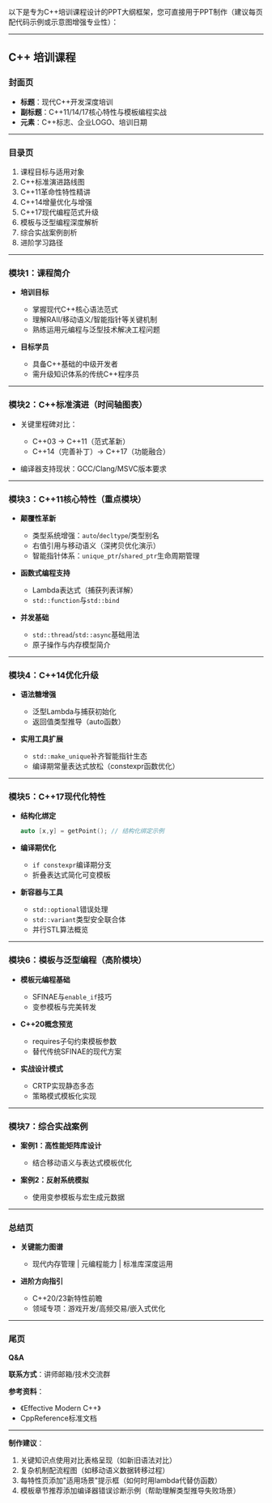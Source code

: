 以下是专为C++培训课程设计的PPT大纲框架，您可直接用于PPT制作（建议每页配代码示例或示意图增强专业性）：

---

## C++ 培训课程

### **封面页**

- **标题**：现代C++开发深度培训
- **副标题**：C++11/14/17核心特性与模板编程实战
- **元素**：C++标志、企业LOGO、培训日期

---

### **目录页**

1. 课程目标与适用对象
2. C++标准演进路线图
3. C++11革命性特性精讲
4. C++14增量优化与增强
5. C++17现代编程范式升级
6. 模板与泛型编程深度解析
7. 综合实战案例剖析
8. 进阶学习路径

---

### **模块1：课程简介**

- **培训目标**

  - 掌握现代C++核心语法范式
  - 理解RAII/移动语义/智能指针等关键机制
  - 熟练运用元编程与泛型技术解决工程问题

- **目标学员**

  - 具备C++基础的中级开发者
  - 需升级知识体系的传统C++程序员

---

### **模块2：C++标准演进（时间轴图表）**

- 关键里程碑对比：

  - C++03 → C++11（范式革新）
  - C++14（完善补丁）→ C++17（功能融合）

- 编译器支持现状：GCC/Clang/MSVC版本要求

---

### **模块3：C++11核心特性（重点模块）**

- **颠覆性革新**

  - 类型系统增强：`auto`/`decltype`/类型别名
  - 右值引用与移动语义（深拷贝优化演示）
  - 智能指针体系：`unique_ptr`/`shared_ptr`生命周期管理

- **函数式编程支持**

  - Lambda表达式（捕获列表详解）
  - `std::function`与`std::bind`

- **并发基础**

  - `std::thread`/`std::async`基础用法
  - 原子操作与内存模型简介

---

### **模块4：C++14优化升级**

- **语法糖增强**

  - 泛型Lambda与捕获初始化
  - 返回值类型推导（auto函数）

- **实用工具扩展**

  - `std::make_unique`补齐智能指针生态
  - 编译期常量表达式放松（constexpr函数优化）

---

### **模块5：C++17现代化特性**

- **结构化绑定**

  ```cpp
  auto [x,y] = getPoint(); // 结构化绑定示例
  ```

- **编译期优化**

  - `if constexpr`编译期分支
  - 折叠表达式简化可变模板

- **新容器与工具**

  - `std::optional`错误处理
  - `std::variant`类型安全联合体
  - 并行STL算法概览

---

### **模块6：模板与泛型编程（高阶模块）**

- **模板元编程基础**

  - SFINAE与`enable_if`技巧
  - 变参模板与完美转发

- **C++20概念预览**

  - requires子句约束模板参数
  - 替代传统SFINAE的现代方案

- **实战设计模式**

  - CRTP实现静态多态
  - 策略模式模板化实现

---

### **模块7：综合实战案例**

- **案例1：高性能矩阵库设计**

  - 结合移动语义与表达式模板优化

- **案例2：反射系统模拟**

  - 使用变参模板与宏生成元数据

---

### **总结页**

- **关键能力图谱**

  - 现代内存管理 | 元编程能力 | 标准库深度运用

- **进阶方向指引**

  - C++20/23新特性前瞻
  - 领域专项：游戏开发/高频交易/嵌入式优化

---

### **尾页**

**Q&A**

**联系方式**：讲师邮箱/技术交流群

**参考资料**：

- 《Effective Modern C++》
- CppReference标准文档

---

**制作建议**：

1. 关键知识点使用对比表格呈现（如新旧语法对比）
2. 复杂机制配流程图（如移动语义数据转移过程）
3. 每特性页添加"适用场景"提示框（如何时用lambda代替仿函数）
4. 模板章节推荐添加编译器错误诊断示例（帮助理解类型推导失败场景）